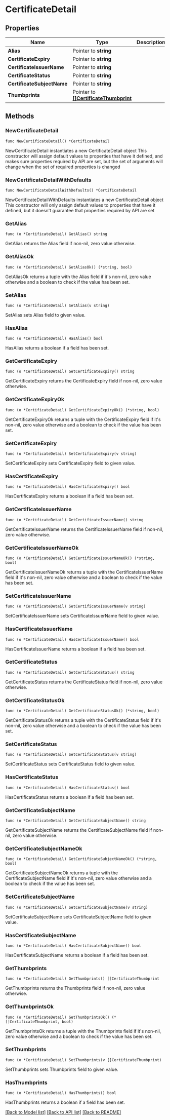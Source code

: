 # CertificateDetail

## Properties

Name | Type | Description | Notes
------------ | ------------- | ------------- | -------------
**Alias** | Pointer to **string** |  | [optional] 
**CertificateExpiry** | Pointer to **string** |  | [optional] 
**CertificateIssuerName** | Pointer to **string** |  | [optional] 
**CertificateStatus** | Pointer to **string** |  | [optional] 
**CertificateSubjectName** | Pointer to **string** |  | [optional] 
**Thumbprints** | Pointer to [**[]CertificateThumbprint**](CertificateThumbprint.md) |  | [optional] 

## Methods

### NewCertificateDetail

`func NewCertificateDetail() *CertificateDetail`

NewCertificateDetail instantiates a new CertificateDetail object
This constructor will assign default values to properties that have it defined,
and makes sure properties required by API are set, but the set of arguments
will change when the set of required properties is changed

### NewCertificateDetailWithDefaults

`func NewCertificateDetailWithDefaults() *CertificateDetail`

NewCertificateDetailWithDefaults instantiates a new CertificateDetail object
This constructor will only assign default values to properties that have it defined,
but it doesn't guarantee that properties required by API are set

### GetAlias

`func (o *CertificateDetail) GetAlias() string`

GetAlias returns the Alias field if non-nil, zero value otherwise.

### GetAliasOk

`func (o *CertificateDetail) GetAliasOk() (*string, bool)`

GetAliasOk returns a tuple with the Alias field if it's non-nil, zero value otherwise
and a boolean to check if the value has been set.

### SetAlias

`func (o *CertificateDetail) SetAlias(v string)`

SetAlias sets Alias field to given value.

### HasAlias

`func (o *CertificateDetail) HasAlias() bool`

HasAlias returns a boolean if a field has been set.

### GetCertificateExpiry

`func (o *CertificateDetail) GetCertificateExpiry() string`

GetCertificateExpiry returns the CertificateExpiry field if non-nil, zero value otherwise.

### GetCertificateExpiryOk

`func (o *CertificateDetail) GetCertificateExpiryOk() (*string, bool)`

GetCertificateExpiryOk returns a tuple with the CertificateExpiry field if it's non-nil, zero value otherwise
and a boolean to check if the value has been set.

### SetCertificateExpiry

`func (o *CertificateDetail) SetCertificateExpiry(v string)`

SetCertificateExpiry sets CertificateExpiry field to given value.

### HasCertificateExpiry

`func (o *CertificateDetail) HasCertificateExpiry() bool`

HasCertificateExpiry returns a boolean if a field has been set.

### GetCertificateIssuerName

`func (o *CertificateDetail) GetCertificateIssuerName() string`

GetCertificateIssuerName returns the CertificateIssuerName field if non-nil, zero value otherwise.

### GetCertificateIssuerNameOk

`func (o *CertificateDetail) GetCertificateIssuerNameOk() (*string, bool)`

GetCertificateIssuerNameOk returns a tuple with the CertificateIssuerName field if it's non-nil, zero value otherwise
and a boolean to check if the value has been set.

### SetCertificateIssuerName

`func (o *CertificateDetail) SetCertificateIssuerName(v string)`

SetCertificateIssuerName sets CertificateIssuerName field to given value.

### HasCertificateIssuerName

`func (o *CertificateDetail) HasCertificateIssuerName() bool`

HasCertificateIssuerName returns a boolean if a field has been set.

### GetCertificateStatus

`func (o *CertificateDetail) GetCertificateStatus() string`

GetCertificateStatus returns the CertificateStatus field if non-nil, zero value otherwise.

### GetCertificateStatusOk

`func (o *CertificateDetail) GetCertificateStatusOk() (*string, bool)`

GetCertificateStatusOk returns a tuple with the CertificateStatus field if it's non-nil, zero value otherwise
and a boolean to check if the value has been set.

### SetCertificateStatus

`func (o *CertificateDetail) SetCertificateStatus(v string)`

SetCertificateStatus sets CertificateStatus field to given value.

### HasCertificateStatus

`func (o *CertificateDetail) HasCertificateStatus() bool`

HasCertificateStatus returns a boolean if a field has been set.

### GetCertificateSubjectName

`func (o *CertificateDetail) GetCertificateSubjectName() string`

GetCertificateSubjectName returns the CertificateSubjectName field if non-nil, zero value otherwise.

### GetCertificateSubjectNameOk

`func (o *CertificateDetail) GetCertificateSubjectNameOk() (*string, bool)`

GetCertificateSubjectNameOk returns a tuple with the CertificateSubjectName field if it's non-nil, zero value otherwise
and a boolean to check if the value has been set.

### SetCertificateSubjectName

`func (o *CertificateDetail) SetCertificateSubjectName(v string)`

SetCertificateSubjectName sets CertificateSubjectName field to given value.

### HasCertificateSubjectName

`func (o *CertificateDetail) HasCertificateSubjectName() bool`

HasCertificateSubjectName returns a boolean if a field has been set.

### GetThumbprints

`func (o *CertificateDetail) GetThumbprints() []CertificateThumbprint`

GetThumbprints returns the Thumbprints field if non-nil, zero value otherwise.

### GetThumbprintsOk

`func (o *CertificateDetail) GetThumbprintsOk() (*[]CertificateThumbprint, bool)`

GetThumbprintsOk returns a tuple with the Thumbprints field if it's non-nil, zero value otherwise
and a boolean to check if the value has been set.

### SetThumbprints

`func (o *CertificateDetail) SetThumbprints(v []CertificateThumbprint)`

SetThumbprints sets Thumbprints field to given value.

### HasThumbprints

`func (o *CertificateDetail) HasThumbprints() bool`

HasThumbprints returns a boolean if a field has been set.


[[Back to Model list]](../README.md#documentation-for-models) [[Back to API list]](../README.md#documentation-for-api-endpoints) [[Back to README]](../README.md)


